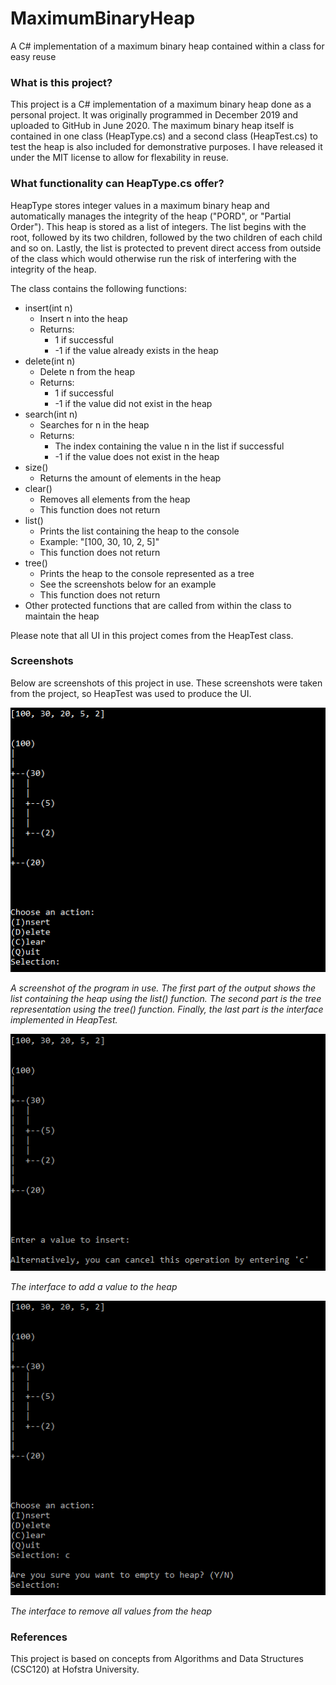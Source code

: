 # MaximumBinaryHeap
A C# implementation of a maximum binary heap contained within a class for easy reuse

### What is this project?
This project is a C# implementation of a maximum binary heap done as a personal project. It was originally programmed in December 2019 and uploaded to GitHub in June 2020. The maximum binary heap itself is contained in one class (HeapType.cs) and a second class (HeapTest.cs) to test the heap is also included for demonstrative purposes. I have released it under the MIT license to allow for flexability in reuse. 

### What functionality can HeapType.cs offer?

HeapType stores integer values in a maximum binary heap and automatically manages the integrity of the heap ("PORD", or "Partial Order"). This heap is stored as a list of integers. The list begins with the root, followed by its two children, followed by the two children of each child and so on. Lastly, the list is protected to prevent direct access from outside of the class which would otherwise run the risk of interfering with the integrity of the heap.

The class contains the following functions:
* insert(int n)
  * Insert n into the heap
  * Returns:
    * 1 if successful
    * -1 if the value already exists in the heap
* delete(int n)
  * Delete n from the heap
  * Returns:
    * 1 if successful
    * -1 if the value did not exist in the heap
* search(int n)
  * Searches for n in the heap
  * Returns:
    * The index containing the value n in the list if successful
    * -1 if the value does not exist in the heap
* size()
  * Returns the amount of elements in the heap
* clear()
  * Removes all elements from the heap
  * This function does not return
* list()
  * Prints the list containing the heap to the console
  * Example: "[100, 30, 10, 2, 5]"
  * This function does not return
* tree()
  * Prints the heap to the console represented as a tree
  * See the screenshots below for an example
  * This function does not return
* Other protected functions that are called from within the class to maintain the heap

Please note that all UI in this project comes from the HeapTest class.

### Screenshots

Below are screenshots of this project in use. These screenshots were taken from the project, so HeapTest was used to produce the UI.

![Game_Screenshot](Screenshots/Output.PNG)

*A screenshot of the program in use. The first part of the output shows the list containing the heap using the list() function. The second part is the tree representation using the tree() function. Finally, the last part is the interface implemented in HeapTest.*

![Game_Screenshot](Screenshots/AddValue.PNG)

*The interface to add a value to the heap*

![Game_Screenshot](Screenshots/ClearHeap.PNG)

*The interface to remove all values from the heap*

### References

This project is based on concepts from Algorithms and Data Structures (CSC120) at Hofstra University.
